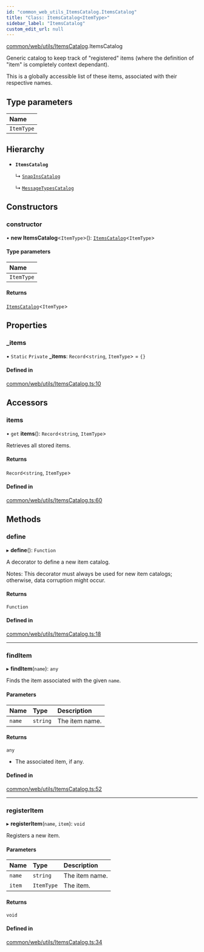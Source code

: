 ```yaml
---
id: "common_web_utils_ItemsCatalog.ItemsCatalog"
title: "Class: ItemsCatalog<ItemType>"
sidebar_label: "ItemsCatalog"
custom_edit_url: null
---
```


[common/web/utils/ItemsCatalog](../modules/common_web_utils_ItemsCatalog.md).ItemsCatalog

Generic catalog to keep track of "registered" items (where the definition of "item" is completely context dependant).

This is a globally accessible list of these items, associated with their respective names.

## Type parameters

| Name |
| :------ |
| `ItemType` |

## Hierarchy

- **`ItemsCatalog`**

  ↳ [`SnapInsCatalog`](frontend_src_ui_snapins_SnapInsCatalog.SnapInsCatalog.md)

  ↳ [`MessageTypesCatalog`](common_web_core_messaging_MessageTypesCatalog.MessageTypesCatalog.md)

## Constructors

### constructor

• **new ItemsCatalog**<`ItemType`\>(): [`ItemsCatalog`](common_web_utils_ItemsCatalog.ItemsCatalog.md)<`ItemType`\>

#### Type parameters

| Name |
| :------ |
| `ItemType` |

#### Returns

[`ItemsCatalog`](common_web_utils_ItemsCatalog.ItemsCatalog.md)<`ItemType`\>

## Properties

### \_items

▪ `Static` `Private` **\_items**: `Record`<`string`, `ItemType`\> = `{}`

#### Defined in

[common/web/utils/ItemsCatalog.ts:10](https://github.com/Soroush9978/rds-ng/blob/5673246/src/common/web/utils/ItemsCatalog.ts#L10)

## Accessors

### items

• `get` **items**(): `Record`<`string`, `ItemType`\>

Retrieves all stored items.

#### Returns

`Record`<`string`, `ItemType`\>

#### Defined in

[common/web/utils/ItemsCatalog.ts:60](https://github.com/Soroush9978/rds-ng/blob/5673246/src/common/web/utils/ItemsCatalog.ts#L60)

## Methods

### define

▸ **define**(): `Function`

A decorator to define a new item catalog.

Notes:
    This decorator must always be used for new item catalogs; otherwise, data corruption might occur.

#### Returns

`Function`

#### Defined in

[common/web/utils/ItemsCatalog.ts:18](https://github.com/Soroush9978/rds-ng/blob/5673246/src/common/web/utils/ItemsCatalog.ts#L18)

___

### findItem

▸ **findItem**(`name`): `any`

Finds the item associated with the given ``name``.

#### Parameters

| Name | Type | Description |
| :------ | :------ | :------ |
| `name` | `string` | The item name. |

#### Returns

`any`

- The associated item, if any.

#### Defined in

[common/web/utils/ItemsCatalog.ts:52](https://github.com/Soroush9978/rds-ng/blob/5673246/src/common/web/utils/ItemsCatalog.ts#L52)

___

### registerItem

▸ **registerItem**(`name`, `item`): `void`

Registers a new item.

#### Parameters

| Name | Type | Description |
| :------ | :------ | :------ |
| `name` | `string` | The item name. |
| `item` | `ItemType` | The item. |

#### Returns

`void`

#### Defined in

[common/web/utils/ItemsCatalog.ts:34](https://github.com/Soroush9978/rds-ng/blob/5673246/src/common/web/utils/ItemsCatalog.ts#L34)
